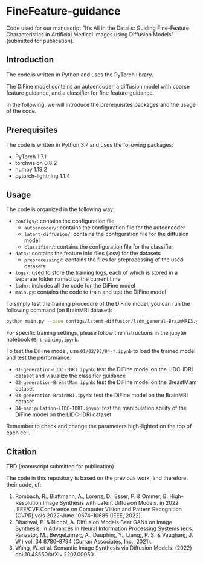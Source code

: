# FineFeature-guidance
Code used for our manuscript "It’s All in the Details: Guiding Fine-Feature Characteristics in Artificial Medical Images using Diffusion Models" (submitted for publication).

## Introduction

The code is written in Python and uses the PyTorch library.

The DiFine model contains an autoencoder, a diffusion model with coarse feature guidance, and a classifier for fine feature guidance.

In the following, we will introduce the prerequisites packages and the usage of the code.

## Prerequisites

The code is written in Python 3.7 and uses the following packages:

- PyTorch 1.7.1
- torchvision 0.8.2
- numpy 1.19.2
- pytorch-lightning 1.1.4

## Usage

The code is organized in the following way:

- `configs/`: contains the configuration file
  - `autoencoder/`: contains the configuration file for the autoencoder
  - `latent-diffusion/`: contains the configuration file for the diffusion model
  - `classifier/`: contains the configuration file for the classifier
- `data/`: contains the feature info files (.csv) for the datasets
  - `preprocessing/`: contains the files for preprocessing of the used datasets
- `logs/`: used to store the training logs, each of which is stored in a separate folder named by the current time
- `lsdm/`: includes all the code for the DiFine model
- `main.py`: contains the code to train and test the DiFine model

To simply test the training procedure of the DiFine model, you can run the following command (on BrainMRI dataset):

```bash
python main.py --base configs/latent-diffusion/lsdm_general-BrainMRI3.yaml -t --gpus 0,
```

For specific training settings, please follow the instructions in the jupyter notebook `05-training.ipynb`.

To test the DiFine model, use `01/02/03/04-*.ipynb` to load the trained model and test the performance:

- `01-generation-LIDC-IDRI.ipynb`: test the DiFine model on the LIDC-IDRI dataset and visualize the classifier guidance
- `02-generation-BreastMam.ipynb`: test the DiFine model on the BreastMam dataset
- `03-generation-BrainMRI.ipynb`: test the DiFine model on the BrainMRI dataset
- `04-manipulation-LIDC-IDRI.ipynb`: test the manipulation ability of the DiFine model on the LIDC-IDRI dataset

Remember to check and change the parameters high-lighted on the top of each cell.

## Citation

TBD (manuscript submitted for publication)

The code in this repository is based on the previous work, and therefore their code, of:
1. Rombach, R., Blattmann, A., Lorenz, D., Esser, P. & Ommer, B. High-Resolution Image Synthesis with Latent Diffusion Models. in 2022 IEEE/CVF Conference on Computer Vision and Pattern Recognition (CVPR) vols 2022-June 10674–10685 (IEEE, 2022).
2. Dhariwal, P. & Nichol, A. Diffusion Models Beat GANs on Image Synthesis. in Advances in Neural Information Processing Systems (eds. Ranzato;, M., Beygelzimer;, A., Dauphin;, Y., Liang;, P. S. & Vaughan;, J. W.) vol. 34 8780–8794 (Curran Associates, Inc., 2021).
3. Wang, W. et al. Semantic Image Synthesis via Diffusion Models. (2022) doi:10.48550/arXiv.2207.00050.

